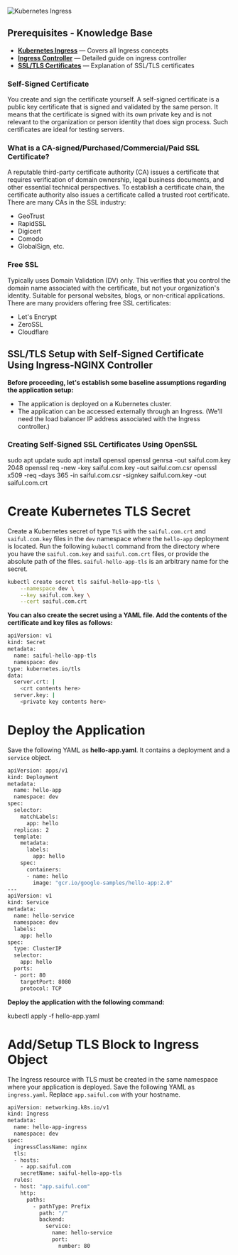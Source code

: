 ![Kubernetes Ingress](https://github.com/saifulislam88/kubernetes/assets/68442870/973c1256-1a85-4583-af80-f552fc93813b)

## Prerequisites - Knowledge Base

- [**Kubernetes Ingress**](https://github.com/saifulislam88/kubernetes/blob/main/A.Kubernetes-principle-concept/(A).Kubernetes%20Principle%20&%20Concept.md#ingressresource) — Covers all Ingress concepts
- [**Ingress Controller**](https://github.com/saifulislam88/kubernetes/blob/main/A.Kubernetes-principle-concept/(A).Kubernetes%20Principle%20&%20Concept.md#ingress-controller) — Detailed guide on ingress controller
- [**SSL/TLS Certificates**](https://www.hostinger.com/tutorials/what-is-ssl) — Explanation of SSL/TLS certificates

### Self-Signed Certificate

You create and sign the certificate yourself. A self-signed certificate is a public key certificate that is signed and validated by the same person. It means that the certificate is signed with its own private key and is not relevant to the organization or person identity that does sign process. Such certificates are ideal for testing servers.

### What is a CA-signed/Purchased/Commercial/Paid SSL Certificate?

A reputable third-party certificate authority (CA) issues a certificate that requires verification of domain ownership, legal business documents, and other essential technical perspectives. To establish a certificate chain, the certificate authority also issues a certificate called a trusted root certificate. There are many CAs in the SSL industry:
- GeoTrust
- RapidSSL
- Digicert
- Comodo
- GlobalSign, etc.

### Free SSL

Typically uses Domain Validation (DV) only. This verifies that you control the domain name associated with the certificate, but not your organization's identity. Suitable for personal websites, blogs, or non-critical applications. There are many providers offering free SSL certificates:
- Let's Encrypt
- ZeroSSL
- Cloudflare

## SSL/TLS Setup with Self-Signed Certificate Using Ingress-NGINX Controller

**Before proceeding, let's establish some baseline assumptions regarding the application setup:**
- The application is deployed on a Kubernetes cluster.
- The application can be accessed externally through an Ingress. (We'll need the load balancer IP address associated with the Ingress controller.)

### Creating Self-Signed SSL Certificates Using OpenSSL

   sudo apt update 
   sudo apt install openssl 
   openssl genrsa -out saiful.com.key 2048 
   openssl req -new -key saiful.com.key -out saiful.com.csr
   openssl x509 -req -days 365 -in saiful.com.csr -signkey saiful.com.key -out saiful.com.crt

# Create Kubernetes TLS Secret

Create a Kubernetes secret of type `TLS` with the `saiful.com.crt` and `saiful.com.key` files in the `dev` namespace where the `hello-app` deployment is located. Run the following `kubectl` command from the directory where you have the `saiful.com.key` and `saiful.com.crt` files, or provide the absolute path of the files. `saiful-hello-app-tls` is an arbitrary name for the secret.

```sh
kubectl create secret tls saiful-hello-app-tls \
    --namespace dev \
    --key saiful.com.key \
    --cert saiful.com.crt

```

**You can also create the secret using a YAML file. Add the contents of the certificate and key files as follows:**

```sh
apiVersion: v1
kind: Secret
metadata:
  name: saiful-hello-app-tls
  namespace: dev
type: kubernetes.io/tls
data:
  server.crt: |
    <crt contents here>
  server.key: |
    <private key contents here>
```

# Deploy the Application

Save the following YAML as **hello-app.yaml**. It contains a deployment and a `service` object.

```sh
apiVersion: apps/v1
kind: Deployment
metadata:
  name: hello-app
  namespace: dev
spec:
  selector:
    matchLabels:
      app: hello
  replicas: 2
  template:
    metadata:
      labels:
        app: hello
    spec:
      containers:
      - name: hello
        image: "gcr.io/google-samples/hello-app:2.0"
---
apiVersion: v1
kind: Service
metadata:
  name: hello-service
  namespace: dev
  labels:
    app: hello
spec:
  type: ClusterIP
  selector:
    app: hello
  ports:
  - port: 80
    targetPort: 8080
    protocol: TCP
```

**Deploy the application with the following command:**

   kubectl apply -f hello-app.yaml


# Add/Setup TLS Block to Ingress Object

The Ingress resource with TLS must be created in the same namespace where your application is deployed. Save the following YAML as `ingress.yaml`. Replace `app.saiful.com` with your hostname.

```sh
apiVersion: networking.k8s.io/v1
kind: Ingress
metadata:
  name: hello-app-ingress
  namespace: dev
spec:
  ingressClassName: nginx
  tls:
  - hosts:
    - app.saiful.com
    secretName: saiful-hello-app-tls
  rules:
  - host: "app.saiful.com"
    http:
      paths:
        - pathType: Prefix
          path: "/"
          backend:
            service:
              name: hello-service
              port:
                number: 80

```
